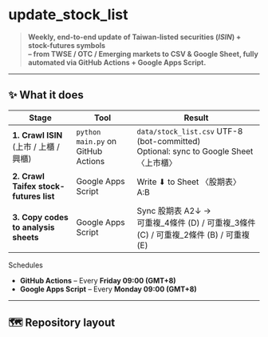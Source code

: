 # update_stock_list

> **Weekly, end-to-end update of Taiwan‐listed securities (_ISIN_) + stock-futures symbols  
> – from TWSE / OTC / Emerging markets to CSV & Google Sheet, fully automated via GitHub Actions + Google Apps Script.**

---

## ✨ What it does

| Stage | Tool | Result |
|-------|------|--------|
| **1. Crawl ISIN** (上市 / 上櫃 / 興櫃) | `python main.py` on GitHub Actions | `data/stock_list.csv` UTF-8 (bot-committed)<br>Optional: sync to Google Sheet 〈上市櫃〉 |
| **2. Crawl Taifex stock-futures list** | Google Apps Script | Write ⬇ to Sheet 〈股期表〉 A:B |
| **3. Copy codes to analysis sheets** | Google Apps Script | Sync 股期表 A2↓ →<br>可重複_4條件 (D) / 可重複_3條件 (C) / 可重複_2條件 (B) / 可重複 (E) |

Schedules  
* **GitHub Actions** – Every **Friday 09:00 (GMT+8)**  
* **Google Apps Script** – Every **Monday 09:00 (GMT+8)**  

---

## 🗺️ Repository layout